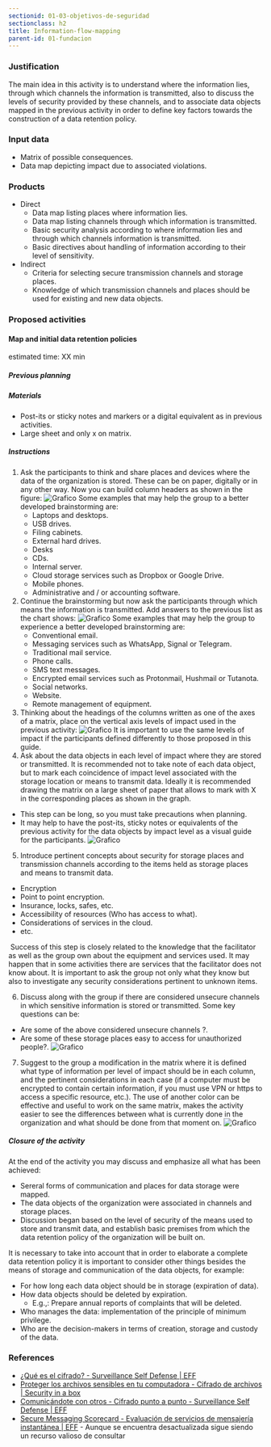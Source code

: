 ```yaml
---
sectionid: 01-03-objetivos-de-seguridad
sectionclass: h2
title: Information-flow-mapping 
parent-id: 01-fundacion
---
```


### Justification
The main idea in this activity is to understand where the information lies, through which channels the information is transmitted, also to discuss the levels of security provided by these channels, and to associate data objects mapped in the previous activity in order to define key factors towards the construction of a data retention policy.

### Input data
* Matrix of possible consequences.
* Data map depicting impact due to associated violations.

### Products
* Direct
  * Data map listing places where information lies.
  * Data map listing channels through which information is transmitted.
  * Basic security analysis according to where information lies and through which channels information is transmitted.
  * Basic directives about handling of information according to their level of sensitivity.
* Indirect
   * Criteria for selecting secure transmission channels and storage places.
   * Knowledge of which transmission channels and places should be used for existing and new data objects.

### Proposed activities

#### Map and initial data retention policies
estimated time: XX min

##### Previous planning


##### Materials
* Post-its or sticky notes and markers or a digital equivalent as in previous activities.
* Large sheet and only x on matrix.
##### Instructions
1. Ask the participants to think and share places and devices where the data of the organization is stored. These can be on paper, digitally or in any other way. Now you can build column headers as shown in the figure:
  ![Grafico](../img/bocetos-sda-0104-1.png)
 Some examples that may help the group to a better developed brainstorming are:
   * Laptops and desktops.
   * USB drives.
   * Filing cabinets.
   * External hard drives.
   * Desks
   * CDs.
   * Internal server.
   * Cloud storage services such as Dropbox or Google Drive.
   * Mobile phones.
   * Administrative and / or accounting software.
2. Continue the brainstorming but now ask the participants through which means the information is transmitted. Add answers to the previous list as the chart shows:
  ![Grafico](../img/bocetos-sda-0104-2.png)
 Some examples that may help the group to experience a better developed brainstorming are:
   * Conventional email.
   * Messaging services such as WhatsApp, Signal or Telegram.
   * Traditional mail service.
   * Phone calls.
   * SMS text messages.
   * Encrypted email services such as Protonmail, Hushmail or Tutanota.
   * Social networks.
   * Website.
   * Remote management of equipment.
3. Thinking about the headings of the columns written as one of the axes of a matrix, place on the vertical axis levels of impact used in the previous activity:
  ![Grafico](../img/bocetos-sda-0104-3.png)
It is important to use the same levels of impact if  the participants defined differently to those proposed in this guide.
4. Ask about the data objects in each level of impact where they are stored or transmitted. It is recommended not to take note of each data object, but to mark each coincidence of impact level associated with the storage location or means to transmit data. Ideally it is recommended drawing the matrix on a large sheet of paper that allows to mark with X in the corresponding places as shown in the graph.
* This step can be long, so you must take precautions when planning.
* It may help to have the post-its, sticky notes or equivalents of the previous activity for the data objects by impact level as a visual guide for the participants.
  ![Grafico](../img/bocetos-sda-0104-4.png)
5. Introduce pertinent concepts about security for storage places and transmission channels according to the items held as storage places and means to transmit data.
 * Encryption
 * Point to point encryption.
 * Insurance, locks, safes, etc.
 * Accessibility of resources (Who has access to what).
 * Considerations of services in the cloud.
 * etc.

 Success of this step is closely related to the knowledge that the facilitator as well as the group own about the equipment and services used. It may happen that in some activities there are services that the facilitator does not know about. It is important to ask the group not only what they know but also to investigate any security considerations pertinent to unknown items.
  
6. Discuss along with the group if there are considered unsecure channels in which sensitive information is stored or transmitted. Some key questions can be:
* Are some of the above considered unsecure channels ?.
* Are some of these storage places easy to access for unauthorized people?.
  ![Grafico](../img/bocetos-sda-0104-5.png)
7. Suggest to the group a modification in the matrix where it is defined what type of information per level of impact should be in each column, and the pertinent considerations in each case (if a computer must be encrypted to contain certain information, if you must use VPN or https to access a specific resource, etc.). The use of another color can be effective and useful to work on the same matrix, makes  the activity easier to see the differences between what is currently done in the organization and what should be done from that moment on.
  ![Grafico](../img/bocetos-sda-0104-6.png)

##### Closure of the activity
At the end of the activity you may discuss and emphasize all what has been achieved:
* Sereral forms of communication and places for data storage were mapped.
* The data objects of the organization were associated in channels and storage places.
* Discussion began based on the level of security of the means used to store and transmit data, and establish basic premises from which the data retention policy of the organization will be built on.

It is necessary to take into account that in order to elaborate a complete data retention policy it is important to consider other things besides the means of storage and communication of the data objects, for example:
* For how long each data object should be in storage (expiration of data).
* How data objects should be deleted by expiration.
  * E.g.,: Prepare annual reports of complaints that will be deleted.
* Who manages the data: implementation of the principle of minimum privilege.
* Who are the decision-makers in terms of creation, storage and custody of the data.

### References
* [¿Qué es el cifrado? - Surveillance Self Defense | EFF](https://ssd.eff.org/es/module/%C2%BFqu%C3%A9-es-el-cifrado)
* [Proteger los archivos sensibles en tu computadora - Cifrado de archivos | Security in a box](https://securityinabox.org/es/guide/secure-file-storage/)
* [Comunicándote con otros - Cifrado punto a punto - Surveillance Self Defense | EFF](https://ssd.eff.org/es/module/comunic%C3%A1ndote-con-otros#1)
* [Secure Messaging Scorecard - Evaluación de servicios de mensajería instantánea | EFF](https://www.eff.org/node/82654) - Aunque se encuentra desactualizada sigue siendo un recurso valioso de consultar
